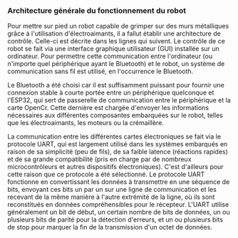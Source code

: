### Architecture générale du fonctionnement du robot

Pour mettre sur pied un robot capable de grimper sur des murs métalliques grâce à l'utilisation d'électroaimants, il a fallut établir une architecture de contrôle. Celle-ci est décrite dans les lignes qui suivent. Le contrôle de ce robot se fait via une interface graphique utilisateur (GUI) installée sur un ordinateur. Pour permettre cette communication entre l'ordinateur (ou n'importe quel périphérique ayant le Bluetooth) et le robot, un système de communication sans fil est utilisé, en l'occurrence le Bluetooth.

Le Bluetooth a été choisi car il est suffisamment puissant pour fournir une connexion stable à courte portée entre un périphérique quelconque et l'ESP32, qui sert de passerelle de communication entre le périphérique et la carte OpenCr. Cette dernière est chargée d'envoyer les informations nécessaires aux différentes composantes embarquées sur le robot, telles que les électroaimants, les moteurs ou la crémaillère.

La communication entre les différentes cartes électroniques se fait via le protocole UART, qui est largement utilisé dans les systèmes embarqués en raison de sa simplicité (peu de fils), de sa faible latence (réactions rapides) et de sa grande compatibilité (pris en charge par de nombreux microcontrôleurs et autres dispositifs électroniques). C'est d'ailleurs pour cette raison que ce protocole a été sélectionné. Le protocole UART fonctionne en convertissant les données à transmettre en une séquence de bits, envoyant ces bits un par un sur une ligne de communication et les recevant de la même manière à l'autre extrémité de la ligne, où ils sont reconstitués en données compréhensibles pour le récepteur. L'UART utilise généralement un bit de début, un certain nombre de bits de données, un ou plusieurs bits de parité pour la détection d'erreurs, et un ou plusieurs bits de stop pour marquer la fin de la transmission d'un octet de données.


